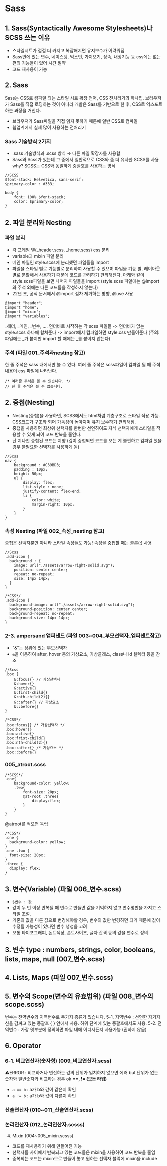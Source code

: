# Sass

## 1. **Sass(Syntactically Awesome Stylesheets)나 SCSS 쓰는 이유**
- 스타일시트가 점점 더 커지고 복잡해지면 유지보수가 어려워짐
- Sass안에 있는 변수, 네이스팅, 믹스인, 가져오기, 상속, 내장기능 등 css에는 없는 편의 기능들이 있어 시간 절약
- 코드 재사용이 가능

## 2. **Sass**
Sass는 CSS로 컴파일 되는 스타일 시트 확장 언어, CSS 전처리기의 하나입. 브라우저가 Sass를 직접 로딩하는 것이 아니라 개발은 Sass를 기반으로 한 후, CSS로 익스포트하는 과정을 거친다.
- 브라우저가 Sass파일을 직접 읽지 못하기 때문에 일반 CSS로 컴파일
- 웹업계에서 실제 많이 사용하는 전처리기

### Sass 기술방식 2가지
- .sass 기술방식과 .scss 방식 → 다른 파일 확장자를 사용합
- Sass와 Scss가 있는데 그 중에서 일반적으로 CSS와 좀 더 유사한 SCSS를 사용 why? SCSS는 CSS와 동일하게 중괄호를 사용하는 방식
```
//SCSS
$font-stack: Helvetica, sans-serif;
$primary-color : #333;

body {
	font: 100% $font-stack;
	color: $primary-color;
}
```

## 2. 파일 분리와 Nesting
### 파일 분리
- 각 프레임 별(_header.scss, _home.scss) css 분리
- variable과 mixin 파일 분리
- 메인 파일인 style.scss에 분리했던 파일들을 import
- 파일을 스타일 별로 기능별로 분리하여 사용할 수 있으며 파일을 기능 별, 레이아웃 별로 분할해서 사용하기 때문에 코드를 관리하기 편리해진다.
아래와 같이 style.scss파일을 보면 나머지 파일들을 import (style.scss 파일에는 @import와 주석 외에는 다른 코드들을 작성하지 않는다)
- 22년 초, 공식 문서에서 @import 점차 제거하는 방향, @use 사용
```
@import "header";
@import "home";
@import "mixin";
@import "variables";
```
_헤더, _메인, _변수, .... 언더바로 시작하는 각 scss 파일들 -> 언더바가 없는 style.scss 하나에 합쳐준다 -> import해서 컴파일하면 style.css 만들어준다 (주의: 파일에는 _가 붙지만 import 할 때에는 _를 붙이지 않는다)

### 주석 (파일 001_주석과nesting 참고)
한 줄 주석은 sass 내에서만 볼 수 있다. 여러 줄 주석은 scss파일이 컴파일 될 때 주석 내용이 css 파일에 나타난다.
```
/* 여러줄 주석은 볼 수 있습니다. */
// 한 줄 주석은 볼 수 없습니다.
```

## 2. 중첩(Nesting)  
- Nesting(중첩)을 사용하면, SCSS에서도 html처럼 계층구조로 스타일 적용 가능. CSS코드가 구조화 되어 가독성이 높아지며 유지 보수하기 편리해짐.
- 중첩을 사용하면 최상위 선택자를 한번만 선언하여도 자식 선택자에게 스타일을 적용할 수 있게 되어 코드 반복을 줄인다.
- 단 지나친 중첩된 코드는 지양 (깊이 중첩되면 코드를 보는 게 불편하고 컴파일 했을 경우 불필요한 선택자를 사용하게 됨)
```
//Scss
nav {
	background : #C39BD3;
	padding : 10px;
	height: 50px;
	ul {
		display: flex;
		list-style : none;
		justify-content: flex-end;
		li {
			color: white;
			margin-right: 10px;
		} 
	}
}
```
### 속성 Nesting (파일 002_속성_nesting 참고)
중첩은 선택자뿐만 아니라 스타일 속성들도 가능! 속성을 중첩할 때는 콜론(:) 사용
```
//Scss
.add-icon {
  background : {
    image: url("./assets/arrow-right-solid.svg");
    position: center center;
    repeat: no-repeat;
    size: 14px 14px;
  }
}
```
```
/*CSS*/
.add-icon {
  background-image: url("./assets/arrow-right-solid.svg");
  background-position: center center;
  background-repeat: no-repeat;
  background-size: 14px 14px;
}
```
### 2-3. ampersand 앰퍼샌드 (파일 003~004_부모선택자_엠퍼센트참고)
- "&"는 상위에 있는 부모선택자
- `&`을 이용하여  after, hover 등의 가상요소, 가상클래스, class나 id 셀렉터 등을 참조
```
//Scss
.box {
    &:focus{} // 가상선택자
    &:hover{}
    &:active{}
    &:first-child{} 
    &:nth-child(2){}
    &::after{} // 가상요소
    &::before{} 
}
```
```
/*CSS*/
.box:focus{} /* 가상선택자 */
.box:hover{}
.box:active{}
.box:frist-child{}
.box:nth-child(2){}
.box::after{} /* 가상요소 */
.box::before{}
```

### 005_atroot.scss
```
/*SCSS*/
.one{
    background-color: yellow;
    .two{
        font-size: 20px;
        @at-root .three{
            display:flex;
        }
    }
}
```
@atroot를 적으면 독립
```
/*CSS*/
.one {
  background-color: yellow;
}
.one .two {
  font-size: 20px;
}
.three {
  display: flex;
}
```
## 3. 변수(Variable) (파일 006_변수.scss)
- `$변수 : 값`
- 값이 두 번 이상 반복될 때 변수로 만들면 값을 기억하지 않고 변수명만을 가지고 스타일 조절.
- 기존의 값을 다른 값으로 변경해야할 경우, 변수의 값만 변경하면 되기 때문에 값이 수정될 가능성이 있다면 변수 생성을 고려
- 보통 타이포그래피, 폰트색상, 폰트사이즈, 글자 간격 등의 값을 변수로 정의

## 3. 변수 type : numbers, strings, color, booleans, lists, maps, null (007_변수.scss)
## 4. Lists, Maps (파일 007_변수.scss)
## 5. 변수의 Scope(변수의 유효범위) (파일 008_변수의scope.scss)
변수는 전역변수와 지역변수로 두가지 종류가 있습니다. 
5-1. 지역변수 : 선언한 자기자신을 감싸고 있는 중괄호 { } 안에서 사용. 하위 단계에 있는 중괄호에서도 사용.
5-2. 전역변수 : 가장 윗부분에 정의하면 파일 내에 어디서든지 사용가능 (권하지 않음)
## 6. Operator
### 6-1. **비교연산자(숫자형)** (009_비교연산자.scss)
⚠️ERROR : 비교하거나 연산하는 값의 단위가 일치하지 않으면 에러 but 단위가 없는 숫자와 일반숫자와 비교하는 경우 ok
**==, != (모든 타입)**
- `a == b`  :  a가 b와 값이 같은지 확인
- `a != b`  :  a가 b와 값이 다른지 확인
### 산술연산자 (010~011_산술연산자.scss)
### 논리연산자 (012_논리연산자.scsss)

4. Mixin (004~005_mixin.scsss)
- 코드를 재사용하기 위해 만들어진 기능
- 선택자들 사이에서 반복되고 있는 코드들은 mixin을 사용하여 코드 반복을 줄임
- 중복되는 코드는 mixin으로 만들어 놓고 원하는 선택자 블럭에 mixin을 include
